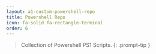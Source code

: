 ```yaml
---
layout: a1-custom-powershell-repo
title: Powershell Repo
icon: fa-solid fa-rectangle-terminal
order: 6
---
```


> Collection of Powershell PS1 Scripts.
{: .prompt-tip }